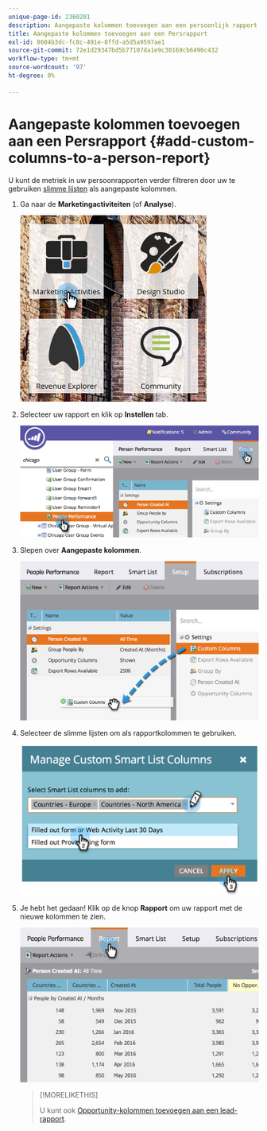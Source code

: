 ```yaml
---
unique-page-id: 2360201
description: Aangepaste kolommen toevoegen aan een persoonlijk rapport - Marketo Docs - Productdocumentatie
title: Aangepaste kolommen toevoegen aan een Persrapport
exl-id: 8604b3dc-fc8c-491e-8ffd-a5d5a9597ae1
source-git-commit: 72e1d29347bd5b77107da1e9c30169cb6490c432
workflow-type: tm+mt
source-wordcount: '97'
ht-degree: 0%

---
```


# Aangepaste kolommen toevoegen aan een Persrapport {#add-custom-columns-to-a-person-report}

U kunt de metriek in uw persoonrapporten verder filtreren door uw te gebruiken [slimme lijsten](/help/marketo/product-docs/core-marketo-concepts/smart-lists-and-static-lists/understanding-smart-lists.md) als aangepaste kolommen.

1. Ga naar de **Marketingactiviteiten** (of **Analyse**).

   ![](assets/ma-1.png)

1. Selecteer uw rapport en klik op **Instellen** tab.

   ![](assets/two-1.png)

1. Slepen over **Aangepaste kolommen**.

   ![](assets/three-1.png)

1. Selecteer de slimme lijsten om als rapportkolommen te gebruiken.

   ![](assets/image2014-9-16-16-3a39-3a34.png)

1. Je hebt het gedaan! Klik op de knop **Rapport** om uw rapport met de nieuwe kolommen te zien.

   ![](assets/five-1.png)

   >[!MORELIKETHIS]
   >
   >U kunt ook [Opportunity-kolommen toevoegen aan een lead-rapport](/help/marketo/product-docs/reporting/basic-reporting/editing-reports/add-opportunity-columns-to-a-lead-report.md).
